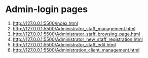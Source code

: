 <h1>
    Admin-login pages
</h1>

<ol>
    <li>
        <a href="http://127.0.0.1:5500/index.html">http://127.0.0.1:5500/index.html</a>
    </li>
    <li>
        <a href="http://127.0.0.1:5500/Administrator_staff_management.html">http://127.0.0.1:5500/Administrator_staff_management.html</a>
    </li>
    <li>
        <a href="http://127.0.0.1:5500/Administrator_staff_browsing_page.html">http://127.0.0.1:5500/Administrator_staff_browsing_page.html</a>
    </li>
    <li>
        <a href="http://127.0.0.1:5500/Administrator_new_staff_registration.html">http://127.0.0.1:5500/Administrator_new_staff_registration.html</a>
    </li>
    <li>
        <a href="http://127.0.0.1:5500/Administrator_staff_edit.html">http://127.0.0.1:5500/Administrator_staff_edit.html</a>
    </li>
    <li>
        <a href="http://127.0.0.1:5500/Administration_client_management.html">http://127.0.0.1:5500/Administration_client_management.html</a>
    </li>
</ol>